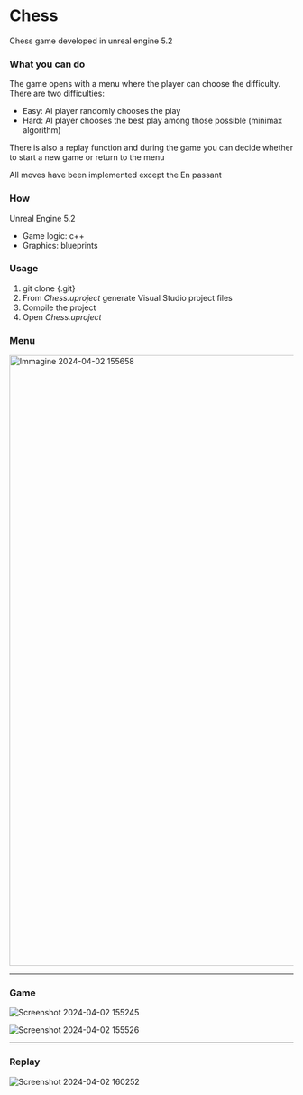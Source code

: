 # Chess
Chess game developed in unreal engine 5.2

### What you can do
The game opens with a menu where the player can choose the difficulty.   
There are two difficulties:  
- Easy: AI player randomly chooses the play
- Hard: AI player chooses the best play among those possible (minimax algorithm)

There is also a replay function and during the game you can decide whether to start a new game or return to the menu

All moves have been implemented except the En passant

### How
Unreal Engine 5.2
- Game logic: c++
- Graphics: blueprints

### Usage
1) git clone {.git}
2) From *Chess.uproject* generate Visual Studio project files
3) Compile the project
4) Open *Chess.uproject*

### Menu
<img width="1080" alt="Immagine 2024-04-02 155658" src="https://github.com/Maurizio-Meschi/Chess_UE5.2/assets/132054537/6bda8b3d-79ae-48e8-befe-2860142b84f2">
<hr>

### Game
![Screenshot 2024-04-02 155245](https://github.com/Maurizio-Meschi/Chess_UE5.2/assets/132054537/183e2872-56bc-46f5-8545-6f18302fcbc3)

![Screenshot 2024-04-02 155526](https://github.com/Maurizio-Meschi/Chess_UE5.2/assets/132054537/0c8b1783-bd45-434b-beda-ce0702ef154c)
<hr>

### Replay
![Screenshot 2024-04-02 160252](https://github.com/Maurizio-Meschi/Chess_UE5.2/assets/132054537/0067bb7c-c7ee-45ea-beca-fe7c3cfda211)




